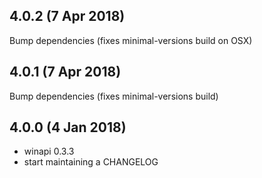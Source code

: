 ## 4.0.2 (7 Apr 2018)

Bump dependencies (fixes minimal-versions build on OSX)

## 4.0.1 (7 Apr 2018)

Bump dependencies (fixes minimal-versions build)

## 4.0.0 (4 Jan 2018)

* winapi 0.3.3
* start maintaining a CHANGELOG
